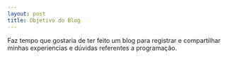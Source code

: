 ```yaml
---
layout: post
title: Objetivo do Blog
---
```


Faz tempo que gostaria de ter feito um blog para registrar e compartilhar minhas experiencias e dúvidas referentes a programação.
